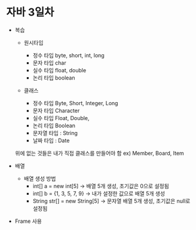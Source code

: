 # 자바 3일차

- 복습
  - 원시타입
    - 정수 타입	byte, short, int, long
    - 문자 타입  char
    - 실수 타입	float, double
    - 논리 타입	boolean

  - 클래스
    - 정수 타입 Byte, Short, Integer, Long
    - 문자 타입 Character
    - 실수 타입 Float, Double,
    - 논리 타입 Boolean
    - 문자열 타입 : String
    - 날짜 타입 : Date

  위에 없는 것들은 내가 직접 클래스를 만들어야 함
  ex) Member, Board, Item

  

- 배열
  - 배열 생성 방법
    - int[] a = new int[5] -> 배열 5개 생성, 초기값은 0으로 설정됨
    - int[] b = {1, 3, 5, 7, 9} -> 내가 설정한 값으로 배열 5개 생성
    - String str[] = new String[5] -> 문자열 배열 5개 생성, 초기값은 null로 설정됨
  
- Frame 사용
